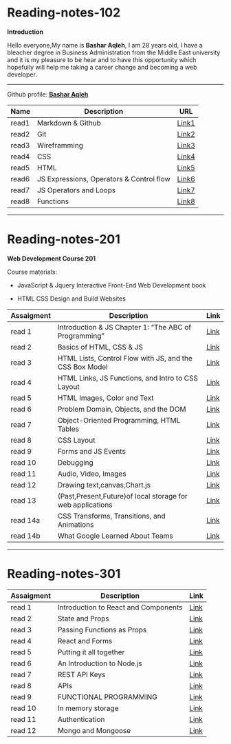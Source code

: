 # Reading-notes-102

<!-- Intro -->

**Introduction**

Hello everyone,My name is **Bashar Aqleh**, I am 28 years old, I have a bleacher degree in Business Administration from the Middle East university and it is my pleasure to be hear and to have this opportunity which hopefully will help me taking a career change and becoming a web developer.

---

Github profile: [**Bashar Aqleh**](https://github.com/B-AQ)

<!-- Table 102 -->

| Name | Description | URL |
| --- | --- | --- |
| read1 | Markdown & Github | [Link1](https://b-aq.github.io/reading-notes/102/read1) |
| read2 | Git | [Link2](https://b-aq.github.io/reading-notes/102/read2) |
| read3 | Wireframming | [Link3](https://b-aq.github.io/reading-notes/102/read3) |
| read4 | CSS | [Link4](https://b-aq.github.io/reading-notes/102/read4) |
| read5 | HTML | [Link5](https://b-aq.github.io/reading-notes/102/read5) |
| read6 | JS Expressions, Operators & Control flow | [Link6](https://b-aq.github.io/reading-notes/102/read6) |
| read7 | JS Operators and Loops | [Link7](https://b-aq.github.io/reading-notes/102/read7) |
| read8 | Functions | [Link8](https://b-aq.github.io/reading-notes/102/read8) |

---

<!-- Table 201 -->

# Reading-notes-201

**Web Development Course 201**

Course materials:

- JavaScript & Jquery Interactive Front-End Web Development book

- HTML CSS Design and Build Websites

| Assaigment | Description | Link |
| - | - |- |
| read 1 |Introduction & JS Chapter 1: “The ABC of Programming” |[Link](201/read1.md)|
| read 2 |Basics of HTML, CSS & JS|[Link](201/read2.md)|
| read 3 |HTML Lists, Control Flow with JS, and the CSS Box Model|[Link](201/read3.md)|
| read 4 |HTML Links, JS Functions, and Intro to CSS Layout|[Link](201/read4.md)|
| read 5 |HTML Images, Color and Text|[Link](201/read5.md)|
| read 6 |Problem Domain, Objects, and the DOM|[Link](201/read6.md)|
| read 7 |Object-Oriented Programming, HTML Tables|[Link](201/read7.md)|
| read 8 |CSS Layout|[Link](201/read8.md)|
| read 9 |Forms and JS Events|[Link](201/read9.md)|
| read 10|Debugging|[Link](201/read10.md)|
| read 11 |Audio, Video, Images|[Link](201/read11.md)|
| read 12 |Drawing text,canvas,Chart.js|[Link](201/read12.md)|
| read 13 |(Past,Present,Future)of local storage for web applications|[Link](201/read13.md)|
| read 14a |CSS Transforms, Transitions, and Animations|[Link](201/read14a.md)|
| read 14b |What Google Learned About Teams|[Link](201/read14b.md)|

---

<!-- Table 301 -->

# Reading-notes-301

| Assaigment | Description |Link|
| - | - |-|
| read 1 |Introduction to React and Components|[Link](301/read1.md)|
| read 2 |State and Props|[Link](301/read2.md)|
| read 3 |Passing Functions as Props|[Link](301/read3.md)|
| read 4 |React and Forms|[Link](301/read4.md)|
| read 5 |Putting it all together|[Link](301/read5.md)|
| read 6 |An Introduction to Node.js|[Link](301/read6.md)|
| read 7 |REST API Keys|[Link](301/read7.md)|
| read 8 |APIs|[Link](301/read8.md)|
| read 9 |FUNCTIONAL PROGRAMMING|[Link](301/read9.md)|
| read 10 |In memory storage|[Link](301/read10.md)|
| read 11 |Authentication|[Link](301/read11.md)|
| read 12 |Mongo and Mongoose|[Link](301/read12.md)|
